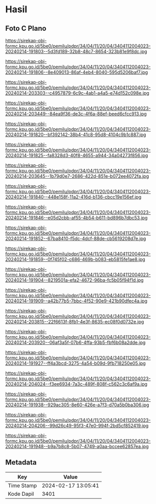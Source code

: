 # Hasil

## Foto C Plano

https://sirekap-obj-formc.kpu.go.id/5be0/pemilu/pdpr/34/04/11/20/04/3404112004023-20240214-191803--5d3fd189-32b8-48c7-8654-323b81e9f8dc.jpg

https://sirekap-obj-formc.kpu.go.id/5be0/pemilu/pdpr/34/04/11/20/04/3404112004023-20240214-191806--8e409013-86af-4eb4-8040-595d5206baf7.jpg

https://sirekap-obj-formc.kpu.go.id/5be0/pemilu/pdpr/34/04/11/20/04/3404112004023-20240214-203303--c4957879-6c9c-4ab1-a4a5-e74d152c098e.jpg

https://sirekap-obj-formc.kpu.go.id/5be0/pemilu/pdpr/34/04/11/20/04/3404112004023-20240214-203449--84ea9f36-de3c-4f6a-88ef-beed6cfcc913.jpg

https://sirekap-obj-formc.kpu.go.id/5be0/pemilu/pdpr/34/04/11/20/04/3404112004023-20240214-191820--bf392142-38b4-41c8-95d8-4104c9b1c887.jpg

https://sirekap-obj-formc.kpu.go.id/5be0/pemilu/pdpr/34/04/11/20/04/3404112004023-20240214-191825--fa8328d3-40f8-4655-a944-34a04273f856.jpg

https://sirekap-obj-formc.kpu.go.id/5be0/pemilu/pdpr/34/04/11/20/04/3404112004023-20240214-203645--1b79d0e7-2686-422d-851e-b072ee4072fa.jpg

https://sirekap-obj-formc.kpu.go.id/5be0/pemilu/pdpr/34/04/11/20/04/3404112004023-20240214-191840--448e158f-11a2-416d-b136-cbcc19e156ef.jpg

https://sirekap-obj-formc.kpu.go.id/5be0/pemilu/pdpr/34/04/11/20/04/3404112004023-20240214-191846--e05d2cbb-af55-4b54-b611-bd896b7dbc53.jpg

https://sirekap-obj-formc.kpu.go.id/5be0/pemilu/pdpr/34/04/11/20/04/3404112004023-20240214-191852--67ba8410-f5dc-4dcf-88de-cb5619208d7e.jpg

https://sirekap-obj-formc.kpu.go.id/5be0/pemilu/pdpr/34/04/11/20/04/3404112004023-20240214-191859--0f745f02-c686-469b-b083-eb5815fe1ae8.jpg

https://sirekap-obj-formc.kpu.go.id/5be0/pemilu/pdpr/34/04/11/20/04/3404112004023-20240214-191904--8219501a-efa2-4672-96ba-fc5b05f94f1d.jpg

https://sirekap-obj-formc.kpu.go.id/5be0/pemilu/pdpr/34/04/11/20/04/3404112004023-20240214-191909--a42b77b5-7bbc-4f52-90e9-421b90dfec4a.jpg

https://sirekap-obj-formc.kpu.go.id/5be0/pemilu/pdpr/34/04/11/20/04/3404112004023-20240214-203815--22f6613f-8fb1-4e3f-8635-ec08f0d0732e.jpg

https://sirekap-obj-formc.kpu.go.id/5be0/pemilu/pdpr/34/04/11/20/04/3404112004023-20240214-203920--06af3a5f-07b6-4ffa-93b5-fbf6b08a2dde.jpg

https://sirekap-obj-formc.kpu.go.id/5be0/pemilu/pdpr/34/04/11/20/04/3404112004023-20240214-191927--ff4a3bcd-3275-4a54-b09d-9fb718250e05.jpg

https://sirekap-obj-formc.kpu.go.id/5be0/pemilu/pdpr/34/04/11/20/04/3404112004023-20240214-204024--f3ee6934-7a3c-489f-808f-c562c3c6af9a.jpg

https://sirekap-obj-formc.kpu.go.id/5be0/pemilu/pdpr/34/04/11/20/04/3404112004023-20240214-191938--929ac305-8e60-426e-a7f3-d70a5b0ba306.jpg

https://sirekap-obj-formc.kpu.go.id/5be0/pemilu/pdpr/34/04/11/20/04/3404112004023-20240214-204206--99d26c49-95f3-47e0-994f-2bd5cf852419.jpg

https://sirekap-obj-formc.kpu.go.id/5be0/pemilu/pdpr/34/04/11/20/04/3404112004023-20240214-191948--b9a7b8c8-5b07-4749-a0aa-bccee62857ea.jpg


## Metadata

| Key        | Value               |
| ---------- | ------------------- |
| Time Stamp | 2024-02-17 13:05:41 |
| Kode Dapil | 3401                |




